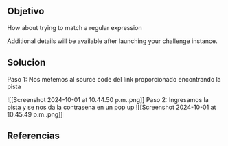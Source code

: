 ## Objetivo
How about trying to match a regular expression

Additional details will be available after launching your challenge instance.

## Solucion
Paso 1:
Nos metemos al source code del link proporcionado encontrando la pista

![[Screenshot 2024-10-01 at 10.44.50 p.m..png]]
Paso 2:
Ingresamos la pista y se nos da la contrasena en un pop up
![[Screenshot 2024-10-01 at 10.45.49 p.m..png]]


## Referencias